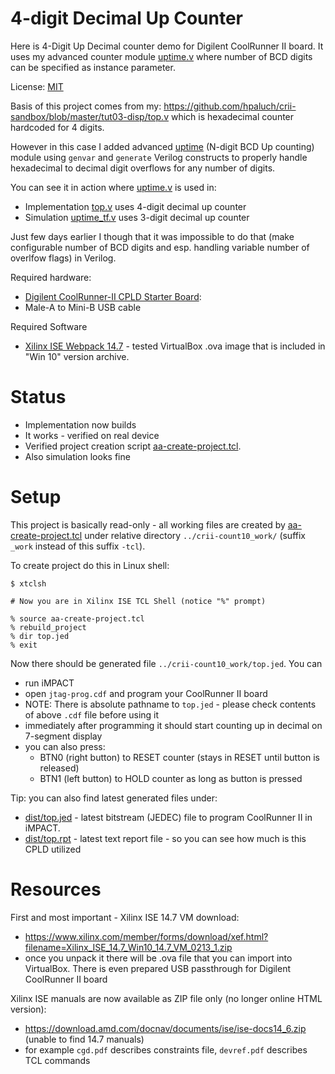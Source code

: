 # 4-digit Decimal Up Counter

Here is 4-Digit Up Decimal counter demo for Digilent CoolRunner II board. It
uses my advanced counter module [uptime.v](uptime.v) where number of BCD digits
can be specified as instance parameter.

License: [MIT](LICENSE)

Basis of this project comes from my:
https://github.com/hpaluch/crii-sandbox/blob/master/tut03-disp/top.v which is
hexadecimal counter hardcoded for 4 digits.

However in this case I added advanced [uptime](uptime.v) (N-digit BCD Up counting)
module using `genvar` and `generate` Verilog constructs to properly handle
hexadecimal to decimal digit overflows for any number of digits.

You can see it in action where [uptime.v](uptime.v) is used in:
- Implementation [top.v](top.v) uses 4-digit decimal up counter
- Simulation [uptime_tf.v](uptime_tf.v) uses 3-digit decimal up counter

Just few days earlier I though that it was impossible to do that (make
configurable number of BCD digits and esp. handling variable number of overlfow
flags) in Verilog.

Required hardware:
* [Digilent CoolRunner-II CPLD Starter Board][Digilent CoolRunner-II CPLD Starter Board]:
* Male-A to Mini-B USB cable

Required Software
* [Xilinx ISE Webpack 14.7][Xilinx ISE Webpack 14.7] - tested VirtualBox .ova image that
  is included in "Win 10" version archive.

# Status

* Implementation now builds
* It works - verified on real device
* Verified project creation script [aa-create-project.tcl](aa-create-project.tcl).
* Also simulation looks fine

# Setup

This project is basically read-only - all working files are created
by [aa-create-project.tcl](aa-create-project.tcl) under relative
directory `../crii-count10_work/` (suffix `_work` instead of this suffix `-tcl`).

To create project do this in Linux shell:
```shell
$ xtclsh

# Now you are in Xilinx ISE TCL Shell (notice "%" prompt)

% source aa-create-project.tcl
% rebuild_project
% dir top.jed
% exit
```

Now there should be generated file `../crii-count10_work/top.jed`. You can 
- run iMPACT
- open `jtag-prog.cdf` and program your CoolRunner II board
- NOTE: There is absolute pathname to `top.jed` - please check contents of above `.cdf` file
  before using it
- immediately after programming it should start counting up in decimal on 7-segment display
- you can also press:
  - BTN0 (right button) to RESET counter (stays in RESET until button is released)
  - BTN1 (left button) to HOLD counter as long as button is pressed

Tip: you can also find latest generated files under:
- [dist/top.jed](dist/top.jed) - latest bitstream (JEDEC) file to program CoolRunner II in iMPACT.
- [dist/top.rpt](dist/top.rpt) - latest text report file - so you can see how much
  is this CPLD utilized

# Resources

First and most important - Xilinx ISE 14.7 VM download:
- https://www.xilinx.com/member/forms/download/xef.html?filename=Xilinx_ISE_14.7_Win10_14.7_VM_0213_1.zip
- once you unpack it there will be .ova file that you can import into VirtualBox.
  There is even prepared USB passthrough for Digilent CoolRunner II board

Xilinx ISE manuals are now available as ZIP file only (no longer online HTML
version):
- https://download.amd.com/docnav/documents/ise/ise-docs14_6.zip (unable to
  find 14.7 manuals)
- for example `cgd.pdf` describes constraints file, `devref.pdf` describes TCL
  commands


[Digilent CoolRunner-II CPLD Starter Board]: https://store.digilentinc.com/coolrunner-ii-cpld-starter-board-limited-time/
[Xilinx ISE Webpack 14.7]: https://www.xilinx.com/support/download/index.html/content/xilinx/en/downloadNav/vivado-design-tools/archive-ise.html
